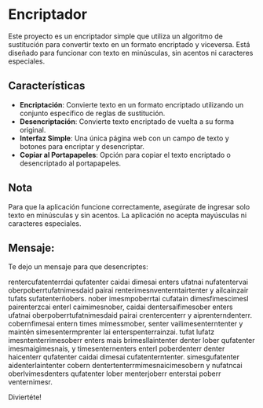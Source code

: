 # Encriptador

Este proyecto es un encriptador simple que utiliza un algoritmo de sustitución para convertir texto en un formato encriptado y viceversa. Está diseñado para funcionar con texto en minúsculas, sin acentos ni caracteres especiales.

## Características

- **Encriptación**: Convierte texto en un formato encriptado utilizando un conjunto específico de reglas de sustitución.
- **Desencriptación**: Convierte texto encriptado de vuelta a su forma original.
- **Interfaz Simple**: Una única página web con un campo de texto y botones para encriptar y desencriptar.
- **Copiar al Portapapeles**: Opción para copiar el texto encriptado o desencriptado al portapapeles.

## Nota

Para que la aplicación funcione correctamente, asegúrate de ingresar solo texto en minúsculas y sin acentos. La aplicación no acepta mayúsculas ni caracteres especiales.

## Mensaje:

Te dejo un mensaje para que desencriptes: 

rentercufatenterrdai qufatenter caidai dimesai enters ufatnai nufatentervai oberpoberrtufatnimesdaid pairai renterimesnventerntairtenter y ailcainzair tufats sufatenterñobers. nober imesmpoberrtai cufatain dimesfimescimesl pairenterzcai enterl caimimesnober, caidai dentersaifimesober enters ufatnai oberpoberrtufatnimesdaid pairai crentercenterr y aiprenterndenterr. cobernfimesai entern times mimessmober, senter vailimesenterntenter y maintén simesentermprenter lai enterspenterrainzai. tufat lufatz imesntenterrimesoberr enters mais brimesllaintenter denter lober qufatenter imesmaigimesnais, y timesenternenters enterl poberdenterr denter haicenterr qufatenter caidai dimesai cufatenterntenter. simesgufatenter aidenterlaintenter cobern dentertenterrmimesnaicimesobern y nufatncai oberlvimesdenters qufatenter lober menterjoberr enterstai poberr venternimesr.

Diviertéte! 
